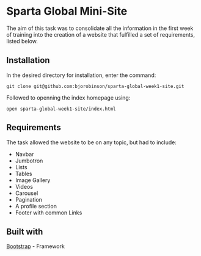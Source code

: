# Sparta Global Mini-Site
The aim of this task was to consolidate all the information in the first week of training into the creation of a website that fulfilled a set of requirements, listed below.
## Installation
In the desired directory for installation, enter the command:

`git clone git@github.com:bjorobinson/sparta-global-week1-site.git`

Followed to openning the index homepage using:

`open sparta-global-week1-site/index.html`

## Requirements
The task allowed the website to be on any topic, but had to include:
* Navbar
* Jumbotron
* Lists
* Tables
* Image Gallery
* Videos
* Carousel
* Pagination
* A profile section
* Footer with common Links

## Built with
[Bootstrap](https://getbootstrap.com/) - Framework
